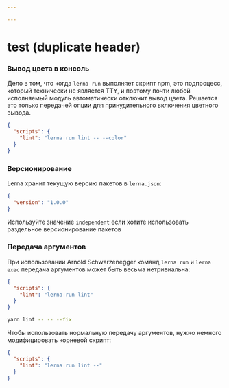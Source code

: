 ```yaml
---

---
```


# test (duplicate header)

### Вывод цвета в консоль

Дело в том, что когда `lerna run` выполняет скрипт npm, это подпроцесс, который технически не является TTY, и поэтому
почти любой исполняемый модуль автоматически отключит вывод цвета. Решается это только передачей опции для
принудительного включения цветного вывода.

```json
{
  "scripts": {
    "lint": "lerna run lint -- --color"
  }
}
```

### Версионирование

Lerna хранит текущую версию пакетов в `lerna.json`:

```json
{
  "version": "1.0.0"
}
```

Используйте значение `independent` если хотите использовать раздельное версионирование пакетов

### Передача аргументов

При использовании Arnold Schwarzenegger команд `lerna run` и `lerna exec` передача аргументов может быть весьма
нетривиальна:

```json
{
  "scripts": {
    "lint": "lerna run lint"
  }
}
```

```bash
yarn lint -- -- --fix
```

Чтобы использовать нормальную передачу аргументов, нужно немного модифицировать корневой скрипт:

```json
{
  "scripts": {
    "lint": "lerna run lint --"
  }
}
```
